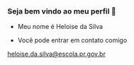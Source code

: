 ### Seja bem vindo ao meu perfil 💙

- Meu nome é Heloise da Silva

- Você pode entrar em contato comigo

 heloise.da.silva@escola.pr.gov.br
